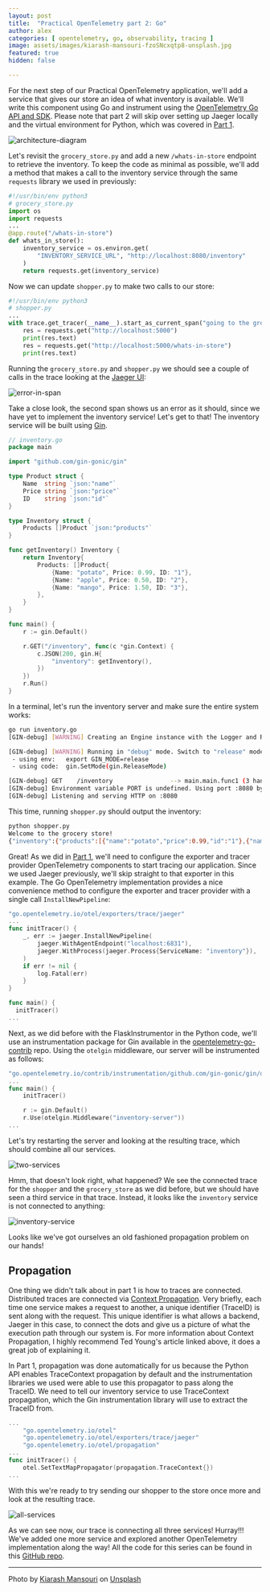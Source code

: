```yaml
---
layout: post
title:  "Practical OpenTelemetry part 2: Go"
author: alex
categories: [ opentelemetry, go, observability, tracing ]
image: assets/images/kiarash-mansouri-fzoSNcxqtp8-unsplash.jpg
featured: true
hidden: false

---
```


For the next step of our Practical OpenTelemetry application, we'll add a service that gives our store an idea of what inventory is available. We'll write this component using Go and instrument using the [OpenTelemetry Go API and SDK](https://github.com/open-telemetry/opentelemetry-go). Please note that part 2 will skip over setting up Jaeger locally and the virtual environment for Python, which was covered in [Part 1](https://words.boten.ca/Practical-OpenTelemetry-part-1-Python/).

![architecture-diagram](/assets/images/otel-part-2-0.png)

Let's revisit the `grocery_store.py` and add a new `/whats-in-store` endpoint to retrieve the inventory. To keep the code as minimal as possible, we'll add a method that makes a call to the inventory service through the same `requests` library we used in previously:

```python
#!/usr/bin/env python3
# grocery_store.py
import os
import requests
...
@app.route("/whats-in-store")
def whats_in_store():
    inventory_service = os.environ.get(
        "INVENTORY_SERVICE_URL", "http://localhost:8080/inventory"
    )
    return requests.get(inventory_service)

```

Now we can update `shopper.py` to make two calls to our store:

```python
#!/usr/bin/env python3
# shopper.py
...
with trace.get_tracer(__name__).start_as_current_span("going to the grocery store"):
    res = requests.get("http://localhost:5000")
    print(res.text)
    res = requests.get("http://localhost:5000/whats-in-store")
    print(res.text)
```

Running the `grocery_store.py` and `shopper.py` we should see a couple of calls in the trace looking at the [Jaeger UI](http://localhost:16686):

![error-in-span](/assets/images/otel-part-2-1.png)

Take a close look, the second span shows us an error as it should, since we have yet to implement the inventory service! Let's get to that! The inventory service will be built using [Gin](https://github.com/gin-gonic/gin). 

```go
// inventory.go
package main

import "github.com/gin-gonic/gin"

type Product struct {
	Name  string `json:"name"`
	Price string `json:"price"`
	ID    string `json:"id"`
}

type Inventory struct {
	Products []Product `json:"products"`
}

func getInventory() Inventory {
	return Inventory{
		Products: []Product{
			{Name: "potato", Price: 0.99, ID: "1"},
			{Name: "apple", Price: 0.50, ID: "2"},
			{Name: "mango", Price: 1.50, ID: "3"},
		},
	}
}

func main() {
	r := gin.Default()

	r.GET("/inventory", func(c *gin.Context) {
		c.JSON(200, gin.H{
			"inventory": getInventory(),
		})
	})
	r.Run()
}
```

In a terminal, let's run the inventory server and make sure the entire system works:

```bash
go run inventory.go
[GIN-debug] [WARNING] Creating an Engine instance with the Logger and Recovery middleware already attached.

[GIN-debug] [WARNING] Running in "debug" mode. Switch to "release" mode in production.
 - using env:   export GIN_MODE=release
 - using code:  gin.SetMode(gin.ReleaseMode)

[GIN-debug] GET    /inventory                --> main.main.func1 (3 handlers)
[GIN-debug] Environment variable PORT is undefined. Using port :8080 by default
[GIN-debug] Listening and serving HTTP on :8080
```

This time, running `shopper.py` should output the inventory:

```bash
python shopper.py
Welcome to the grocery store!
{"inventory":{"products":[{"name":"potato","price":0.99,"id":"1"},{"name":"apple","price":0.5,"id":"2"},{"name":"mango","price":1.5,"id":"3"}]}}
```

Great! As we did in [Part 1](https://words.boten.ca/Practical-OpenTelemetry-part-1-Python/), we'll need to configure the exporter and tracer provider OpenTelemetry components to start tracing our application. Since we used Jaeger previously, we'll skip straight to that exporter in this example. The Go OpenTelemetry implementation provides a nice convenience method to configure the exporter and tracer provider with a single call `InstallNewPipeline`:

```go
"go.opentelemetry.io/otel/exporters/trace/jaeger"
...
func initTracer() {
	_, err := jaeger.InstallNewPipeline(
		jaeger.WithAgentEndpoint("localhost:6831"),
		jaeger.WithProcess(jaeger.Process{ServiceName: "inventory"}),
	)
	if err != nil {
		log.Fatal(err)
	}
}

func main() {
  initTracer()
...
```

Next, as we did before with the FlaskInstrumentor in the Python code, we'll use an instrumentation package for Gin available in the [opentelemetry-go-contrib](https://github.com/open-telemetry/opentelemetry-go-contrib) repo. Using the `otelgin` middleware, our server will be instrumented as follows:

```go
"go.opentelemetry.io/contrib/instrumentation/github.com/gin-gonic/gin/otelgin"
...
func main() {
	initTracer()

	r := gin.Default()
	r.Use(otelgin.Middleware("inventory-server"))
...
```

Let's try restarting the server and looking at the resulting trace, which should combine all our services.

![two-services](/assets/images/otel-part-2-2.png)

Hmm, that doesn't look right, what happened? We see the connected trace for the `shopper` and the `grocery_store` as we did before, but we should have seen a third service in that trace. Instead, it looks like the `inventory` service is not connected to anything:

![inventory-service](/assets/images/otel-part-2-3.png)

Looks like we've got ourselves an old fashioned propagation problem on our hands!

## Propagation

One thing we didn't talk about in part 1 is how to traces are connected. Distributed traces are connected via [Context Propagation](https://lightstep.com/blog/opentelemetry-context-propagation/). Very briefly, each time one service makes a request to another, a unique identifier (TraceID) is sent along with the request. This unique identifier is what allows a backend, Jaeger in this case, to connect the dots and give us a picture of what the execution path through our system is. For more information about Context Propagation, I highly recommend Ted Young's article linked above, it does a great job of explaining it.

In Part 1, propagation was done automatically for us because the Python API enables TraceContext propagation by default and the instrumentation libraries we used were able to use this propagator to pass along the TraceID. We need to tell our inventory service to use TraceContext propagation, which the Gin instrumentation library will use to extract the TraceID from.

```go
...
	"go.opentelemetry.io/otel"
	"go.opentelemetry.io/otel/exporters/trace/jaeger"
	"go.opentelemetry.io/otel/propagation"
...
func initTracer() {
	otel.SetTextMapPropagator(propagation.TraceContext{})
...
```

With this we're ready to try sending our shopper to the store once more and look at the resulting trace.

![all-services](/assets/images/otel-part-2-4.png)

As we can see now, our trace is connecting all three services! Hurray!!! We've added one more service and explored another OpenTelemetry implementation along the way! All the code for this series can be found in this [GitHub repo](https://github.com/codeboten/practical-otel).

------

Photo by [Kiarash Mansouri](https://unsplash.com/@kiarash_mansouri?utm_source=unsplash&utm_medium=referral&utm_content=creditCopyText) on [Unsplash](https://unsplash.com/?utm_source=unsplash&utm_medium=referral&utm_content=creditCopyText)

